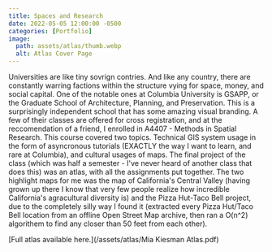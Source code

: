 ```yaml
---
title: Spaces and Research
date: 2022-05-05 12:00:00 -0500
categories: [Portfolio]
image:
  path: assets/atlas/thumb.webp
  alt: Atlas Cover Page
---
```

Universities are like tiny sovrign contries. And like any country, there are constantly warring factions within the structure vying for space, money, and social capital. One of the notable ones at Columbia University is GSAPP, or the Graduate School of Architecture, Planning, and Preservation. This is a surprisingly independent school that has some amazing visual branding. A few of their classes are offered for cross registration, and at the reccomendation of a friend, I enrolled in A4407 - Methods in Spatial Research. This course covered two topics. Technical GIS system usage in the form of asyncronous tutorials (EXACTLY the way I want to learn, and rare at Columbia), and cultural usages of maps. The final project of the class (which was half a semester - I've never heard of another class that does this) was an atlas, with all the assignments put together. The two highlight maps for me was the map of California's Central Valley (having grown up there I know that very few people realize how incredible California's agracultural diversity is) and the Pizza Hut-Taco Bell project, due to the completely silly way I found it (extracted every Pizza Hut/Taco Bell location from an offline Open Street Map archive, then ran a O(n^2) algorithem to find any closer than 50 feet from each other).

[Full atlas available here.](/assets/atlas/Mia Kiesman Atlas.pdf)